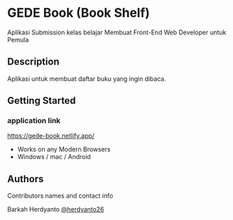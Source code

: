 # GEDE Book (Book Shelf)

Aplikasi Submission kelas belajar Membuat Front-End Web Developer untuk Pemula

## Description

Aplikasi untuk membuat daftar buku yang ingin dibaca.

## Getting Started

### application link
https://gede-book.netlify.app/
* Works on any Modern Browsers
* Windows / mac / Android


## Authors

Contributors names and contact info

Barkah Herdyanto 
[@herdyanto26](https://www.instagram.com/herdyanto26/)

